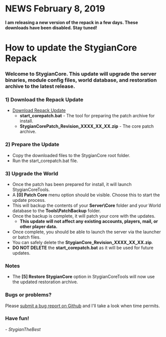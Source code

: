 # NEWS February 8, 2019

**I am releasing a new version of the repack in a few days. These downloads have been disabled. Stay tuned!**

# How to update the StygianCore Repack

### Welcome to StygianCore. This update will upgrade the server binaries, module config files, world database, and restoration archive to the latest release.

### 1) Download the Repack Update

- [Download Repack Update](#)
	- **start_corepatch.bat** - The tool for preparing the patch archive for install.
	- **StygianCorePatch_Revision_XXXX_XX_XX.zip** - The core patch archive.

### 2) Prepare the Update

- Copy the downloaded files to the StygianCore root folder.
- Run the start_corepatch.bat file.

### 3) Upgrade the World

- Once the patch has been prepared for install, it will launch StygianCoreTools.
- A **[0] Patch Core** menu option should be visible. Choose this to start the update process.
- This will backup the contents of your **Server\Core** folder and your World database to the **Tools\PatchBackup** folder.
- Once the backup is complete, it will patch your core with the updates.
  - **This update will not affect any existing accounts, players, mail, or other player data.**
- Once complete, you should be able to launch the server via the launcher or batch files.
- You can safely delete the **StygianCore_Revision_XXXX_XX_XX.zip**.
- **DO NOT DELETE** the **start_corepatch.bat** as it will be used for future updates.

### Notes

- The **[5] Restore StygianCore** option in StygianCoreTools will now use the updated restoration archive.

### Bugs or problems?

Please [submit a bug report on Github](https://github.com/StygianTheBest/StygianCore) and I'll take a look when time permits.

### Have fun!
_- StygianTheBest_